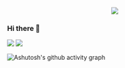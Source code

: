 <h1 align="center">
  <a href="https://git.io/typing-svg">
    <img src="https://readme-typing-svg.demolab.com?font=Fira+Code&pause=1000&color=428FFF&vCenter=true&height=40&lines=Today+is+another+day+full+of+hope...;%E4%BB%8A%E5%A4%A9%E5%8F%88%E6%98%AF%E5%85%85%E6%BB%A1%E5%B8%8C%E6%9C%9B%E7%9A%84%E4%B8%80%E5%A4%A9...">
  </a>
</h1>

### Hi there 👋

<!--
**lrsoy/lrsoy** is a ✨ _special_ ✨ repository because its `README.md` (this file) appears on your GitHub profile.

Here are some ideas to get you started:

- 🔭 I’m currently working on ...
- 🌱 I’m currently learning ...
- 👯 I’m looking to collaborate on ...
- 🤔 I’m looking for help with ...
- 💬 Ask me about ...
- 📫 How to reach me: ...
- 😄 Pronouns: ...
- ⚡ Fun fact: ...
-->

<div >
  <img src="https://github-readme-stats.vercel.app/api/top-langs/?username=lrsoy&layout=compact&theme=tokyonight"/>
  <img src="https://github-readme-stats.vercel.app/api?username=lrsoy&hide_title=true&show_icons=true&theme=tokyonight"/>
</div>


![Ashutosh's github activity graph](https://activity-graph.herokuapp.com/graph?username=lrsoy&theme=high-contrast)
